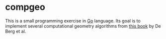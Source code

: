 # compgeo
This is a small programming exercise in [Go](https://golang.org/) language. 
Its goal is to implement several computational geometry algorithms from [this book](https://www.springer.com/gp/book/9783540779735) by De Berg et al.

